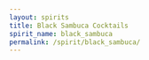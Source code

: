 ```yaml
---
layout: spirits
title: Black Sambuca Cocktails
spirit_name: black_sambuca
permalink: /spirit/black_sambuca/
---
```

